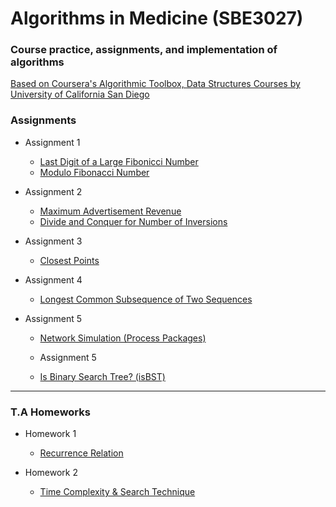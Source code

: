 # Algorithms in Medicine (SBE3027)
### Course practice, assignments, and implementation of algorithms
  [Based on Coursera's Algorithmic Toolbox, Data Structures Courses by 
University of California San Diego](https://www.coursera.org/specializations/data-structures-algorithms)

### Assignments

- Assignment 1 
  - [Last Digit of a Large Fibonicci Number](./Assignment1/Last%20Digit%20of%20a%20Large%20Fibonacci%20Number/)
  - [Modulo Fibonacci Number](./Assignment1/Modulo%20Fibonacci%20Number/)

- Assignment 2 
  - [Maximum Advertisement Revenue](./Assignment2/Maximum%20Advertising%20Revenue/)
  - [Divide and Conquer for Number of Inversions](./Assignment2/Divide%20and%20Conquer%20for%20Number%20of%20Inversions/s)


- Assignment 3
  - [Closest Points](./Assignment3/Closest%20Points/)

- Assignment 4
  - [Longest Common Subsequence of Two Sequences](./Assignment%204/Longest%20Common%20Subsequence%20of%20Two%20Sequences/)

- Assignment 5
  - [Network Simulation (Process Packages)](./Assignment%205/Network%20simulation/)

  - Assignment 5
  - [Is Binary Search Tree? (isBST)](./Assignments%206/)



<hr>

### T.A Homeworks

- Homework 1 
  - [Recurrence Relation](./Homework%201/Recurrence%20Relation.pdf)

- Homework 2 
  - [Time Complexity & Search Technique](./Homework%202/HW%20Problem%202.pdf)